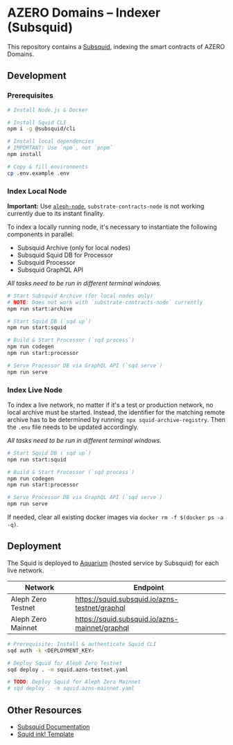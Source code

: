 # AZERO Domains – Indexer (Subsquid)

This repository contains a [Subsquid](https://docs.subsquid.io/), indexing the smart contracts of AZERO Domains.

## Development

### Prerequisites

```bash
# Install Node.js & Docker

# Install Squid CLI
npm i -g @subsquid/cli

# Install local dependencies
# IMPORTANT: Use `npm`, not `pnpm`
npm install

# Copy & fill environments
cp .env.example .env
```

### Index Local Node

**Important:** Use [`aleph-node`](https://github.com/aleph-zero-foundation/aleph-node), `substrate-contracts-node` is not working currently due to its instant finality.

To index a locally running node, it's necessary to instantiate the following components in parallel:

- Subsquid Archive (only for local nodes)
- Subsquid Squid DB for Processor
- Subsquid Processor
- Subsquid GraphQL API

_All tasks need to be run in different terminal windows._

```bash
# Start Subsquid Archive (for local nodes only)
# NOTE: Does not work with `substrate-contracts-node` currently
npm run start:archive

# Start Squid DB (`sqd up`)
npm run start:squid

# Build & Start Processor (`sqd process`)
npm run codegen
npm run start:processor

# Serve Processor DB via GraphQL API (`sqd serve`)
npm run serve
```

### Index Live Node

To index a live network, no matter if it's a test or production network, no local archive must be started. Instead, the identifier for the matching remote archive has to be determined by running: `npx squid-archive-registry`. Then the `.env` file needs to be updated accordingly.

_All tasks need to be run in different terminal windows._

```bash
# Start Squid DB (`sqd up`)
npm run start:squid

# Build & Start Processor (`sqd process`)
npm run codegen
npm run start:processor

# Serve Processor DB via GraphQL API (`sqd serve`)
npm run serve
```

If needed, clear all existing docker images via `docker rm -f $(docker ps -a -q)`.

## Deployment

The Squid is deployed to [Aquarium](https://app.subsquid.io/) (hosted service by Subsquid) for each live network.

| Network            | Endpoint                                       |
| ------------------ | ---------------------------------------------- |
| Aleph Zero Testnet | https://squid.subsquid.io/azns-testnet/graphql |
| Aleph Zero Mainnet | https://squid.subsquid.io/azns-mainnet/graphql |

```bash
# Prerequisite: Install & authenticate Squid CLI
sqd auth -k <DEPLOYMENT_KEY>

# Deploy Squid for Aleph Zero Testnet
sqd deploy . -m squid.azns-testnet.yaml

# TODO: Deploy Squid for Aleph Zero Mainnet
# sqd deploy . -m squid.azns-mainnet.yaml
```

## Other Resources

- [Subsquid Documentation](https://docs.subsquid.io/)
- [Squid ink! Template](https://github.com/subsquid-labs/squid-ink-template#dev-flow)
